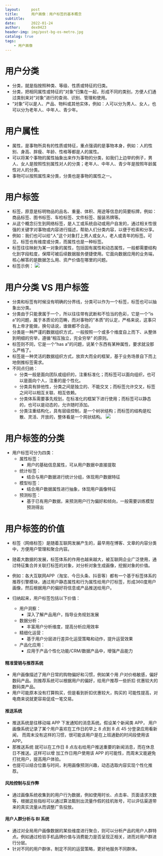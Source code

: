 ```yaml
---
layout:     post
title:      用户画像：用户标签的基本概念
subtitle:   
date:       2022-01-24
author:     dex0423
header-img: img/post-bg-os-metro.jpg
catalog: true
tags:
    - 用户画像
---
```


# 用户分类

- 分类，就是指按照种类、等级、性质或特征的归类。
- 分类，把相同属性或特征的“对象”归集在一起，形成不同的类别，方便人们通过类别来对“对象”进行的查询、识别、管理和使用。
- “对象”可以是人、产品、物料或其他实体，例如：人可以分为男人、女人，也可以分为老年人、中年人、青少年。

# 用户属性

- 属性，是事物所具有的性质或特征，重点强调的是事物本身，例如：人的性别、身高、胖瘦、年龄、性格等都是人的属性。
- 可以将某个事物的属性抽象出来作为事物的分类，如我们上边举的例子，男人、女人是按照性别属性对人的分类；老年人、中年人、青少年是按照年龄属性对人的分类。
- 事物可以按照属性来分类，分类也是事物的属性之一。

# 用户标签

- 标签，原意是标明物品的品名、重量、体积、用途等信息的简要标牌，例如：商品标签、图书标签、车检标签、文件标签、服装吊牌等。
- 从这个概念衍生到网络标签，是人工或系统自动或用户自发的，通过相关性很强的关键字对事物或内容进行描述，帮助人们分类内容，以便于检索和分享。
- 例如：我们也可以给“人”这个对象打上男人或女人，老人或青年的标签。可见，标签也有维度或分类，而属性也是一种标签。
- 标签往往映射为某一对象的属性，包括固有属性和动态属性，一般都需要结构化到字段粒度，保障可被后续数据服务便捷使用。它面向数据应用的业务端，核心解答的是数据怎么用、资产价值在哪里的问题。
- 标签示例：
      ![]({{site.baseurl}}/img-post/标签体系-8.png)

# 用户分类 VS 用户标签

- 分类和标签有时候没有明确的分界线，分类可以作为一个标签，标签也可以抽象出分类。
- 分类由于只能隶属于一个，所以往往带有武断和不恰当的色彩，它是一个“is a”的问题，属于本质论的范畴，而对事物的“本质”的认定，严格来说，这事只有上帝才能做，换句话说，谁做都不合适。
- 分类是一种严谨的数据组织方式，一般按照一个或多个维度自上而下、从整体到明细的穷举，遵循“相互独立，完全穷举” 的原则。
- 标签则不同，它是一个“has a”的问题，说某个东西有某种属性，要求就没那么严格了。
- 标签是一种灵活的数据组织方式，放弃大而全的框架，基于业务场景自下而上地倒推标签需求。
- 不同点归纳：
    - 分类一般是面向团队或组织的，注重标准化；而标签可以面向组织，也可以是面向个人，注重的是个性化。
    - 分类具有排他性，分类之间是独立的、不能交叉；而标签允许交叉，标签之间可以相互关联、相互依赖。
    - 分类体系需要事先规划，在标准化的框架下进行使用；而标签可以静态的，也可以是动态的，允许随时添加。
    - 分类注重结构化，具有层级控制，是一个树状结构；而标签的结构是松散、灵活、开放的，整体看是一个网状结构。
    ![]({{site.baseurl}}/img-post/用户分类标签-1.jpg)
    
# 用户标签的分类

- 用户标签可分为四类：
    - 属性标签：
        - 用户的基础信息属性，可从用户数据中直接提取
    - 统计标签：
        - 结合与用户数据进行统计分组，体现用户数据特征
    - 模型标签：
        - 结合用户数据属性进行抽象，体现用户画像特征
    - 预测标签：
        - 基于已有用户数据，来预测用户行为偏好和倾向，一般需要训练模型预测得出 
   
# 用户标签的价值

- 标签（网络标签）是随着互联网发展产生的，最早用在博客、文章的内容分类中，方便用户管理和聚合内容。
- 随着大数据的发展，标签体系的作用也越来越大，被互联网企业广泛使用，通过特征集合并关联打标签的对象，对分析对象生成画像，挖掘对象的价值。
- 例如：各大互联网APP（淘宝、今日头条、抖音等）都有一个基于标签体系的推荐引擎模块，通过用户静态属性和行为属性给用户打标签，形成360度用户画像，然后根据用户的偏好将信息或产品推送给用户。

- 归纳起来，用户标签包括以下价值：
    - 用户洞察：
        - 深入了解产品用户，指导业务规划发展
    - 数据分析：
        - 丰富用户分析维度，提高分析应用效率
    - 精细化运营：
        - 基于用户分层进行差异化运营策略和动作，提升运营效果
    - 产品化应用：
        - 应用于产品个性化功能/CRM/数据产品中，增强产品能力

#### 精准营销与推荐系统

- 用户画像描述了用户日常的购物偏好和习惯，例如某个用 户对价格敏感，偏好数码产品。则推荐系统可以根据用户的偏好，给用户推荐一些折扣 优惠较大的数码类产品。
- 用户可能原本没有打算购买，但是看到折扣优惠较大，购买的 可能性提高，对电商来说就更容易促成一笔交易。

#### 推送系统

- 推送系统是往移动端 APP 下发通知的消息系统。假设某个新闻类 APP， 用户画像系统记录了某个用户喜欢在工作日的早上 8 点到 8 点 45 分登录应用看新闻， 而周末没有这样的习惯，很可能该用户是在上班通勤的时间段使用该 APP。
- 那推送系统 就可以在工作日 8 点左右给用户推送重要的新闻消息，而在休息日不推送。这样可以增 加工作日用户使用该 APP 的可能性，而周末又能避免打扰用户，提高用户体验。
- 也提可以结合位置与时间，利用画像预测兴趣，动态选取内容实现个性化推荐。

#### 风险控制与反作弊

- 通过画像系统收集到的用户行为数据，例如使用时长、点击率、页面请求次数等，根据这些指标可以通过算法甄别出流量作假的挂机账号，可以评估渠道带来的真实流量从而调整广告投放。

#### 用户人群分析与 BI 系统

- 通过对全局用户画像数据的某些维度进行聚合，则可以分析产品的用户人群特点。例如通过检验手机品牌价值与消费能力是否呈现正相关，进而对用户群进行分层。
- 针对不同的用户群体，制定不同的运营策略，更好地服务不同群体。


